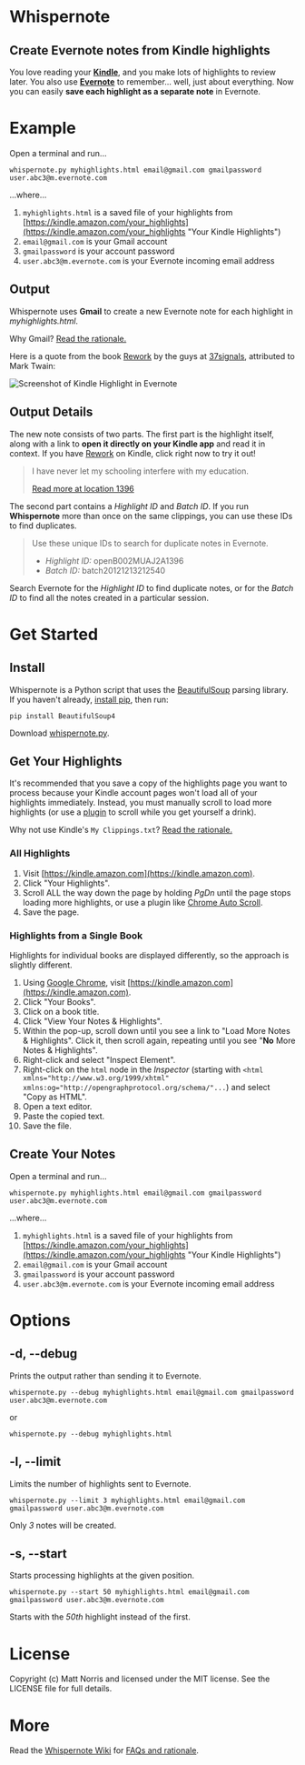 # Whispernote
## Create Evernote notes from Kindle highlights

You love reading your [**Kindle**](https://kindle.amazon.com/), and you make lots of highlights to review later. You also use [**Evernote**](http://evernote.com) to remember... well, just about everything. Now you can easily **save each highlight as a separate note** in Evernote.

# Example

Open a terminal and run... 

    whispernote.py myhighlights.html email@gmail.com gmailpassword user.abc3@m.evernote.com

...where...

1. `myhighlights.html` is a saved file of your highlights from [https://kindle.amazon.com/your_highlights](https://kindle.amazon.com/your_highlights "Your Kindle Highlights")
2. `email@gmail.com` is your Gmail account
3. `gmailpassword` is your account password 
4. `user.abc3@m.evernote.com` is your Evernote incoming email address

## Output

Whispernote uses **Gmail** to create a new Evernote note for each highlight in *myhighlights.html*.

Why Gmail? [Read the rationale.](https://github.com/mattnorris/whispernote/wiki/FAQs)

Here is a quote from the book [Rework](http://www.amazon.com/Rework-Jason-Fried/dp/0307463745) by the guys at [37signals](http://37signals.com/), attributed to Mark Twain:

<!-- Use Bootstrap class to center image. -->
<p class="text-center">
  <img alt="Screenshot of Kindle Highlight in Evernote" src="https://raw.github.com/mattnorris/whispernote/gh-pages/assets/img/kindle-highlight-in-evernote.png" />
</p>

## Output Details

The new note consists of two parts. The first part is the highlight itself, along with a link to **open it directly on your Kindle app** and read it in context. If you have [Rework](http://www.amazon.com/Rework-Jason-Fried/dp/0307463745) on Kindle, click right now to try it out!

> I have never let my schooling interfere with my education.
>
> [Read more at location 1396](kindle://book?action=open&asin=B002MUAJ2A&location=1396 "Open this highlight on Kindle")

The second part contains a *Highlight ID* and *Batch ID*. If you run **Whispernote** more than once on the same clippings, you can use these IDs to find duplicates.

> Use these unique IDs to search for duplicate notes in Evernote.
>
> - *Highlight ID:* openB002MUAJ2A1396
> -	*Batch ID:* batch20121213212540

Search Evernote for the *Highlight ID* to find duplicate notes, or for the *Batch ID* to find all the notes created in a particular session. 

# Get Started 

## Install

Whispernote is a Python script that uses the [BeautifulSoup](http://www.crummy.com/software/BeautifulSoup/) parsing library. If you haven't already, [install pip](http://www.pip-installer.org/en/latest/installing.html), then run: 

    pip install BeautifulSoup4 

Download [whispernote.py](https://raw.github.com/mattnorris/whispernote/master/src/whispernote.py). 

## Get Your Highlights

It's recommended that you save a copy of the highlights page you want to process because your Kindle account pages won't load all of your highlights immediately. Instead, you must manually scroll to load more highlights (or use a [plugin](https://chrome.google.com/webstore/detail/auto-scroll/eochlhpceohhhfogfeladaifggikcjhk) to scroll while you get yourself a drink). 

Why not use Kindle's `My Clippings.txt`? [Read the rationale.](https://github.com/mattnorris/whispernote/wiki/FAQs)

### All Highlights

1. Visit [https://kindle.amazon.com](https://kindle.amazon.com). 
2. Click "Your Highlights". 
2. Scroll ALL the way down the page by holding *PgDn* until the page stops loading more highlights, or use a plugin like [Chrome Auto Scroll](https://chrome.google.com/webstore/detail/auto-scroll/eochlhpceohhhfogfeladaifggikcjhk). 
4. Save the page. 

### Highlights from a Single Book

Highlights for individual books are displayed differently, so the approach is slightly different. 

1. Using [Google Chrome](http://google.com/chrome), visit [https://kindle.amazon.com](https://kindle.amazon.com). 
2. Click "Your Books". 
3. Click on a book title. 
4. Click "View Your Notes & Highlights". 
5. Within the pop-up, scroll down until you see a link to "Load More Notes & Highlights". Click it, then scroll again, repeating until you see "**No** More Notes & Highlights".
6. Right-click and select "Inspect Element". 
7. Right-click on the `html` node in the *Inspector* (starting with `<html xmlns="http://www.w3.org/1999/xhtml" xmlns:og="http://opengraphprotocol.org/schema/"...`) and select "Copy as HTML". 
8. Open a text editor.
9. Paste the copied text. 
10. Save the file. 

## Create Your Notes

Open a terminal and run... 

    whispernote.py myhighlights.html email@gmail.com gmailpassword user.abc3@m.evernote.com

...where...

1. `myhighlights.html` is a saved file of your highlights from [https://kindle.amazon.com/your_highlights](https://kindle.amazon.com/your_highlights "Your Kindle Highlights")
2. `email@gmail.com` is your Gmail account
3. `gmailpassword` is your account password 
4. `user.abc3@m.evernote.com` is your Evernote incoming email address

# Options

## -d, --debug

Prints the output rather than sending it to Evernote. 

    whispernote.py --debug myhighlights.html email@gmail.com gmailpassword user.abc3@m.evernote.com

or 

    whispernote.py --debug myhighlights.html

## -l, --limit

Limits the number of highlights sent to Evernote. 
    
    whispernote.py --limit 3 myhighlights.html email@gmail.com gmailpassword user.abc3@m.evernote.com

Only *3* notes will be created. 

## -s, --start

Starts processing highlights at the given position. 

    whispernote.py --start 50 myhighlights.html email@gmail.com gmailpassword user.abc3@m.evernote.com

Starts with the *50th* highlight instead of the first. 

# License 

Copyright (c) Matt Norris and licensed under the MIT license. See the LICENSE file for full details.

# More 

Read the [Whispernote Wiki](https://github.com/mattnorris/whispernote/wiki) for [FAQs and rationale](https://github.com/mattnorris/whispernote/wiki/FAQs).